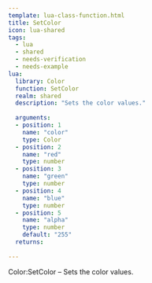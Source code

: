 ```yaml
---
template: lua-class-function.html
title: SetColor
icon: lua-shared
tags:
  - lua
  - shared
  - needs-verification
  - needs-example
lua:
  library: Color
  function: SetColor
  realm: shared
  description: "Sets the color values."
  
  arguments:
  - position: 1
    name: "color"
    type: Color
  - position: 2
    name: "red"
    type: number
  - position: 3
    name: "green"
    type: number
  - position: 4
    name: "blue"
    type: number
  - position: 5
    name: "alpha"
    type: number
    default: "255"
  returns:
    
---
```


<div class="lua__search__keywords">
Color:SetColor &#x2013; Sets the color values.
</div>
